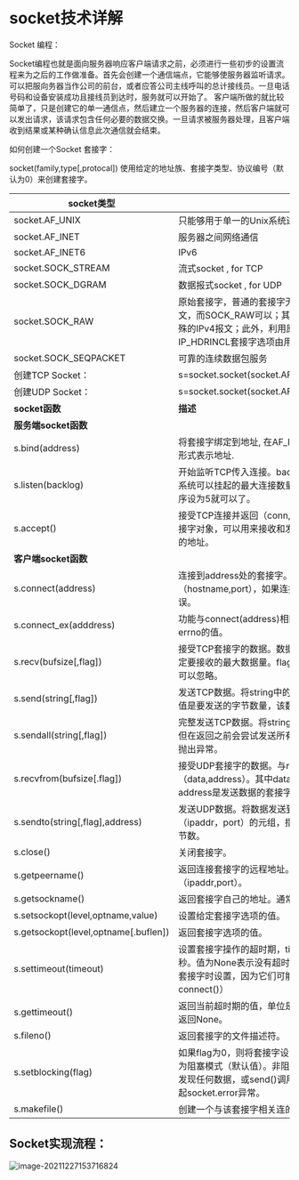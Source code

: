 # socket技术详解

Socket  编程：

Socket编程也就是面向服务器响应客户端请求之前，必须进行一些初步的设置流程来为之后的工作做准备。首先会创建一个通信端点，它能够使服务器监听请求。可以把服向务器当作公司的前台，或者应答公司主线呼叫的总计接线员。一旦电话号码和设备安装成功且接线员到达时，服务就可以开始了。
客户端所做的就比较简单了，只是创建它的单一通信点，然后建立一个服务器的连接，然后客户端就可以发出请求，该请求包含任何必要的数据交换。一旦请求被服务器处理，且客户端收到结果或某种确认信息此次通信就会结束。


如何创建一个Socket 套接字：

socket(family,type[,protocal]) 使用给定的地址族、套接字类型、协议编号（默认为0）来创建套接字。

| socket类型                           | 描述                                                         |
| ------------------------------------ | ------------------------------------------------------------ |
| socket.AF_UNIX                       | 只能够用于单一的Unix系统进程间通信                           |
| socket.AF_INET                       | 服务器之间网络通信                                           |
| socket.AF_INET6                      | IPv6                                                         |
| socket.SOCK_STREAM                   | 流式socket , for TCP                                         |
| socket.SOCK_DGRAM                    | 数据报式socket , for UDP                                     |
| socket.SOCK_RAW                      | 原始套接字，普通的套接字无法处理ICMP、IGMP等网络报文，而SOCK_RAW可以；其次，SOCK_RAW也可以处理特殊的IPv4报文；此外，利用原始套接字，可以通过IP_HDRINCL套接字选项由用户构造IP头。 |
| socket.SOCK_SEQPACKET                | 可靠的连续数据包服务                                         |
| 创建TCP Socket：                     | s=socket.socket(socket.AF_INET,socket.SOCK_STREAM)           |
| 创建UDP Socket：                     | s=socket.socket(socket.AF_INET,socket.SOCK_DGRAM)            |
| **socket函数**                       | **描述**                                                     |
| **服务端socket函数**                 |                                                              |
| s.bind(address)                      | 将套接字绑定到地址, 在AF_INET下,以元组（host,port）的形式表示地址. |
| s.listen(backlog)                    | 开始监听TCP传入连接。backlog指定在拒绝连接之前，操作系统可以挂起的最大连接数量。该值至少为1，大部分应用程序设为5就可以了。 |
| s.accept()                           | 接受TCP连接并返回（conn,address）,其中conn是新的套接字对象，可以用来接收和发送数据。address是连接客户端的地址。 |
| **客户端socket函数**                 |                                                              |
| s.connect(address)                   | 连接到address处的套接字。一般address的格式为元组（hostname,port），如果连接出错，返回socket.error错误。 |
| s.connect_ex(adddress)               | 功能与connect(address)相同，但是成功返回0，失败返回errno的值。 |
| s.recv(bufsize[,flag])               | 接受TCP套接字的数据。数据以字符串形式返回，bufsize指定要接收的最大数据量。flag提供有关消息的其他信息，通常可以忽略。 |
| s.send(string[,flag])                | 发送TCP数据。将string中的数据发送到连接的套接字。返回值是要发送的字节数量，该数量可能小于string的字节大小。 |
| s.sendall(string[,flag])             | 完整发送TCP数据。将string中的数据发送到连接的套接字，但在返回之前会尝试发送所有数据。成功返回None，失败则抛出异常。 |
| s.recvfrom(bufsize[.flag])           | 接受UDP套接字的数据。与recv()类似，但返回值是（data,address）。其中data是包含接收数据的字符串，address是发送数据的套接字地址。 |
| s.sendto(string[,flag],address)      | 发送UDP数据。将数据发送到套接字，address是形式为（ipaddr，port）的元组，指定远程地址。返回值是发送的字节数。 |
| s.close()                            | 关闭套接字。                                                 |
| s.getpeername()                      | 返回连接套接字的远程地址。返回值通常是元组（ipaddr,port）。  |
| s.getsockname()                      | 返回套接字自己的地址。通常是一个元组(ipaddr,port)            |
| s.setsockopt(level,optname,value)    | 设置给定套接字选项的值。                                     |
| s.getsockopt(level,optname[.buflen]) | 返回套接字选项的值。                                         |
| s.settimeout(timeout)                | 设置套接字操作的超时期，timeout是一个浮点数，单位是秒。值为None表示没有超时期。一般，超时期应该在刚创建套接字时设置，因为它们可能用于连接的操作（如connect()） |
| s.gettimeout()                       | 返回当前超时期的值，单位是秒，如果没有设置超时期，则返回None。 |
| s.fileno()                           | 返回套接字的文件描述符。                                     |
| s.setblocking(flag)                  | 如果flag为0，则将套接字设为非阻塞模式，否则将套接字设为阻塞模式（默认值）。非阻塞模式下，如果调用recv()没有发现任何数据，或send()调用无法立即发送数据，那么将引起socket.error异常。 |
| s.makefile()                         | 创建一个与该套接字相关连的文件                               |

<h2>Socket实现流程：</h2>

![image-20211227153716824](C:\Users\F1241138\AppData\Roaming\Typora\typora-user-images\image-20211227153716824.png)

